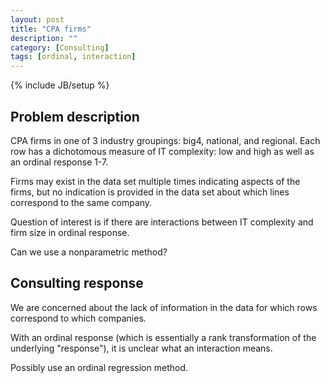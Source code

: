 ```yaml
---
layout: post
title: "CPA firms"
description: ""
category: [Consulting]
tags: [ordinal, interaction]
---
```

{% include JB/setup %}

## Problem description

CPA firms in one of 3 industry groupings: big4, national, and regional.
Each row has a dichotomous measure of IT complexity: low and high
as well as an ordinal response 1-7. 

Firms may exist in the data set multiple times indicating aspects of the firms,
but no indication is provided in the data set about which lines correspond
to the same company. 

Question of interest is if there are interactions between IT complexity and 
firm size in ordinal response. 

Can we use a nonparametric method?

## Consulting response

We are concerned about the lack of information in the data for which rows
correspond to which companies. 

With an ordinal response (which is essentially a rank transformation of the
underlying "response"), it is unclear what an interaction means.

Possibly use an ordinal regression method. 



